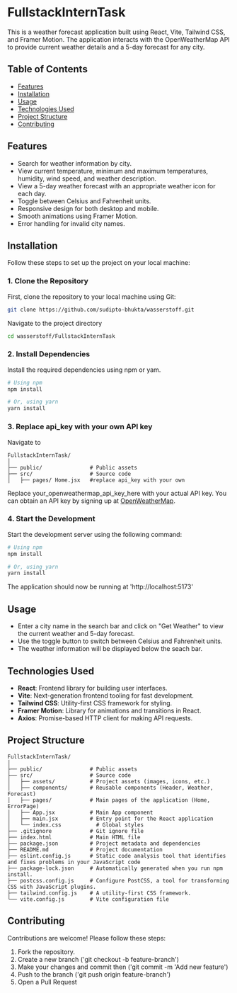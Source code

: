 # FullstackInternTask

This is a weather forecast application built using React, Vite, Tailwind CSS, and Framer Motion. The application interacts with the OpenWeatherMap API to provide current weather details and a 5-day forecast for any city.

## Table of Contents

- [Features](#features)
- [Installation](#installation)
- [Usage](#usage)
- [Technologies Used](#technologies-used)
- [Project Structure](#project-structure)
- [Contributing](#contributing)

## Features

- Search for weather information by city.
- View current temperature, minimum and maximum temperatures, humidity, wind speed, and weather description.
- View a 5-day weather forecast with an appropriate weather icon for each day.
- Toggle between Celsius and Fahrenheit units.
- Responsive design for both desktop and mobile.
- Smooth animations using Framer Motion.
- Error handling for invalid city names.

## Installation

Follow these steps to set up the project on your local machine:

### 1. Clone the Repository

First, clone the repository to your local machine using Git:

```bash
git clone https://github.com/sudipto-bhukta/wasserstoff.git

```
Navigate to the project directory
```bash
cd wasserstoff/FullstackInternTask
```

### 2. Install Dependencies
Install the required dependencies using npm or yam.

```bash
# Using npm
npm install

# Or, using yarn
yarn install
```

### 3.  Replace api_key with your own API key

 Navigate to
  ```plaintext
FullstackInternTask/
│
├── public/               # Public assets
├── src/                  # Source code
│   ├── pages/ Home.jsx   #replace api_key with your own
```
Replace your_openweathermap_api_key_here with your actual API key. You can obtain an API key by signing up at [OpenWeatherMap](https://home.openweathermap.org/users/sign_up).

### 4. Start the Development
Start the development server using the following command:

```bash
# Using npm
npm install

# Or, using yarn
yarn install
```
The application should now be running at 'http://localhost:5173'

## Usage
- Enter a city name in the search bar and click on "Get Weather" to view the current weather and 5-day forecast.
- Use the toggle button to switch between Celsius and Fahrenheit units.
- The weather information will be displayed below the seach bar.

## Technologies Used
- __React__: Frontend library for building user interfaces.
- __Vite__: Next-generation frontend tooling for fast development.
- __Tailwind CSS__: Utility-first CSS framework for styling.
- __Framer Motion__: Library for animations and transitions in React.
- __Axios__: Promise-based HTTP client for making API requests.

## Project Structure

```plaintext
FullstackInternTask/
│
├── public/               # Public assets
├── src/                  # Source code
│   ├── assets/           # Project assets (images, icons, etc.)
│   ├── components/       # Reusable components (Header, Weather, Forecast)
│   ├── pages/            # Main pages of the application (Home, ErrorPage)
│   ├── App.jsx           # Main App component
│   ├── main.jsx          # Entry point for the React application
│   └── index.css           # Global styles
├── .gitignore            # Git ignore file
├── index.html            # Main HTML file
├── package.json          # Project metadata and dependencies
├── README.md             # Project documentation
├── eslint.config.js      # Static code analysis tool that identifies and fixes problems in your JavaScript code
├── package-lock.json     # Automatically generated when you run npm install.
├── postcss.config.js     # Configure PostCSS, a tool for transforming CSS with JavaScript plugins.
├── tailwind.config.js    # A utility-first CSS framework.
└── vite.config.js        # Vite configuration file

```

## Contributing
Contributions are welcome! Please follow these steps:
1. Fork the repository.
2. Create a new branch ('git checkout -b feature-branch')
3. Make your changes and commit then ('git commit -m 'Add new feature')
4. Push to the branch ('git push origin feature-branch')
5. Open a Pull Request
